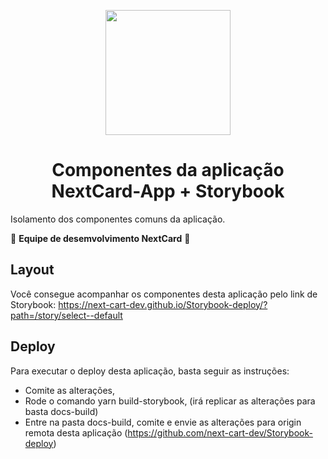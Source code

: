 <p align="center">
  <img src="../public/img/logo-tecnocart.png" width="200" />
</p>

<h1 align="center">
  Componentes da aplicação NextCard-App + Storybook
</h1>

Isolamento dos componentes comuns da aplicação.

🚧 **Equipe de desemvolvimento NextCard** 🚧

## Layout

Você consegue acompanhar os componentes desta aplicação pelo link de Storybook:
https://next-cart-dev.github.io/Storybook-deploy/?path=/story/select--default



## Deploy

Para executar o deploy desta aplicação, basta seguir as instruções:
* Comite as alterações,
* Rode o comando yarn build-storybook, (irá replicar as alterações para basta docs-build)
* Entre na pasta docs-build, comite e envie as alterações para origin remota desta aplicação
(https://github.com/next-cart-dev/Storybook-deploy)

